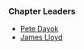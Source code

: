 ### Chapter Leaders
* [Pete Dayok](mailto:pete.dayok@owasp.org)
* [James Lloyd](mailto:james.lloyd@owasp.org)
